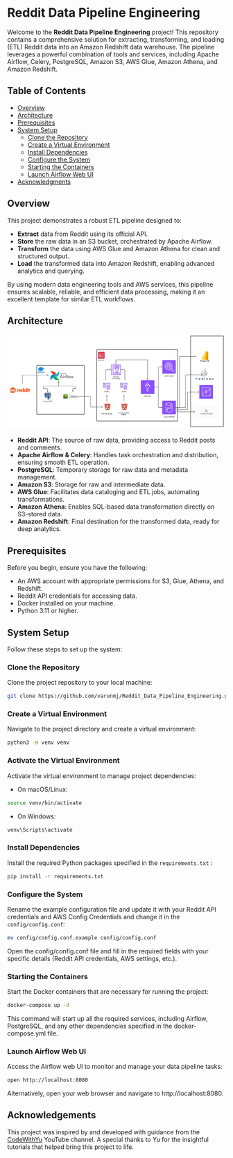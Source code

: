 # Reddit Data Pipeline Engineering
 
Welcome to the **Reddit Data Pipeline Engineering** project! This repository contains a comprehensive solution for extracting, transforming, and loading (ETL) Reddit data into an Amazon Redshift data warehouse. The pipeline leverages a powerful combination of tools and services, including Apache Airflow, Celery, PostgreSQL, Amazon S3, AWS Glue, Amazon Athena, and Amazon Redshift.
 
## Table of Contents
 
- [Overview](#overview)
- [Architecture](#architecture)
- [Prerequisites](#prerequisites)
- [System Setup](#system-setup)
  - [Clone the Repository](#clone-the-repository)
  - [Create a Virtual Environment](#create-a-virtual-environment)
  - [Install Dependencies](#install-dependencies)
  - [Configure the System](#configure-the-system)
  - [Starting the Containers](#starting-the-containers)
  - [Launch Airflow Web UI](#launch-airflow-web-ui)
- [Acknowledgments](#acknowledgements)

 
## Overview
 
This project demonstrates a robust ETL pipeline designed to:
 
- **Extract** data from Reddit using its official API.
- **Store** the raw data in an S3 bucket, orchestrated by Apache Airflow.
- **Transform** the data using AWS Glue and Amazon Athena for clean and structured output.
- **Load** the transformed data into Amazon Redshift, enabling advanced analytics and querying.
 
By using modern data engineering tools and AWS services, this pipeline ensures scalable, reliable, and efficient data processing, making it an excellent template for similar ETL workflows.
 
## Architecture
 
![Architecture Diagram](./Reddit.jpeg)
 
- **Reddit API**: The source of raw data, providing access to Reddit posts and comments.
- **Apache Airflow & Celery**: Handles task orchestration and distribution, ensuring smooth ETL operation.
- **PostgreSQL**: Temporary storage for raw data and metadata management.
- **Amazon S3**: Storage for raw and intermediate data.
- **AWS Glue**: Facilitates data cataloging and ETL jobs, automating transformations.
- **Amazon Athena**: Enables SQL-based data transformation directly on S3-stored data.
- **Amazon Redshift**: Final destination for the transformed data, ready for deep analytics.
 
## Prerequisites
 
Before you begin, ensure you have the following:
 
- An AWS account with appropriate permissions for S3, Glue, Athena, and Redshift.
- Reddit API credentials for accessing data.
- Docker installed on your machine.
- Python 3.11 or higher.
 
## System Setup
 
Follow these steps to set up the system:
 
### Clone the Repository
 
Clone the project repository to your local machine:
 
```bash
git clone https://github.com/varunmj/Reddit_Data_Pipeline_Engineering.git
```
### Create a Virtual Environment

Navigate to the project directory and create a virtual environment:

```bash
python3 -m venv venv
```
### Activate the Virtual Environment
Activate the virtual environment to manage project dependencies:
 - On macOS/Linux:
```bash
source venv/bin/activate
```

- On Windows:
```bash
venv\Scripts\activate
```
 ### Install Dependencies
Install the required Python packages specified in the `requirements.txt` :

```bash
pip install -r requirements.txt
```

### Configure the System
Rename the example configuration file and update it with your Reddit API credentials and AWS Config Credentials and change it in the `config/config.conf`:

```bash
mv config/config.conf.example config/config.conf
```
Open the config/config.conf file and fill in the required fields with your specific details (Reddit API credentials, AWS settings, etc.).

### Starting the Containers
Start the Docker containers that are necessary for running the project:
```bash
docker-compose up -d
```
This command will start up all the required services, including Airflow, PostgreSQL, and any other dependencies specified in the docker-compose.yml file.

### Launch Airflow Web UI
Access the Airflow web UI to monitor and manage your data pipeline tasks:
 
```bash
open http://localhost:8080
```
Alternatively, open your web browser and navigate to http://localhost:8080.

## Acknowledgements
 
This project was inspired by and developed with guidance from the [CodeWithYu](https://www.youtube.com/@CodeWithYu) YouTube channel. A special thanks to Yu for the insightful tutorials that helped bring this project to life.
